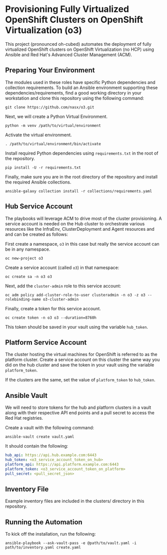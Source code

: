 # Provisioning Fully Virtualized OpenShift Clusters on OpenShift Virtualization (o3)

This project (pronounced oh-cubed) automates the deployment of fully virtualized OpenShift clusters on OpenShift Virtualization (no HCP) using Ansible and Red Hat's Advanced Cluster Management (ACM).

## Preparing Your Environment

The modules used in these roles have specific Python dependencies and collection requirements. To build an Ansible environment supporting these dependencies/requirements, find a good working directory in your workstation and clone this repository using the following command:

```shell
git clone https://github.com/nasx/o3.git
```

Next, we will create a Python Virtual Environment.

```shell
python -m venv /path/to/virtual/environment
```

Activate the virtual environment.

```shell
. /path/to/virtual/environment/bin/activate
```

Install required Python dependencies using `requirements.txt` in the root of the repository.

```shell
pip install -U -r requirements.txt
```

Finally, make sure you are in the root directory of the repository and install the required Ansible collections.

```shell
ansible-galaxy collection install -r collections/requirements.yaml
```

## Hub Service Account

The playbooks will leverage ACM to drive most of the cluster provisioning. A service account is needed on the Hub cluster to orchestrate various resources like the InfraEnv, ClusterDeployment and Agent resources and and can be created as follows:

First create a namespace, `o3` in this case but really the service account can be in any namespace.

```shell
oc new-project o3
```

Create a service account (called `o3`) in that namespace:

```shell
oc create sa -n o3 o3
```

Next, add the `cluster-admin` role to this service account:

```
oc adm policy add-cluster-role-to-user clusteradmin -n o3 -z o3 --rolebinding-name o3-cluster-admin
```

Finally, create a token for this service account.

```
oc create token -n o3 o3 --duration=8760h
```

This token should be saved in your vault using the variable `hub_token`.

## Platform Service Account

The cluster hosting the virtual machines for OpenShift is referred to as the platform cluster. Create a service account on this cluster the same way you did on the hub cluster and save the token in your vault using the variable `platform_token`.

If the clusters are the same, set the value of `platform_token` to `hub_token`.

## Ansible Vault

We will need to store tokens for the hub and platform clusters in a vault along with their respective API end points and a pull secret to access the Red Hat registries.

Create a vault with the following command:

```shell
ansible-vault create vault.yaml
```

It should contain the following:

```yaml
hub_api: https://api.hub.example.com:6443
hub_token: <o3_service_account_token_on_hub>
platform_api: https://api.platform.example.com:6443
platform_token: <o3_service_account_token_on_platform>
pull_secret: <pull_secret_json>
```

## Inventory File

Example inventory files are included in the clusters/ directory in this repository.

## Running the Automation

To kick off the installation, run the following:

```shell
ansible-playbook --ask-vault-pass -e @path/to/vault.yaml -i path/to/inventory.yaml create.yaml
```